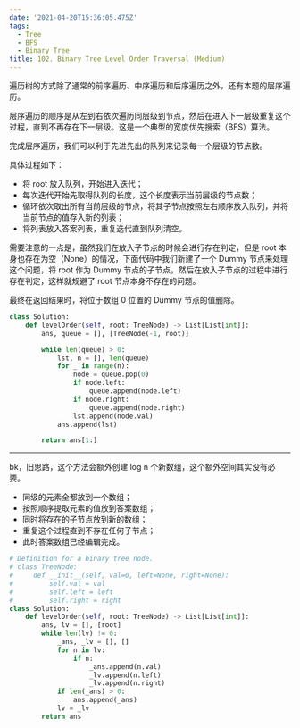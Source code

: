 ```yaml
---
date: '2021-04-20T15:36:05.475Z'
tags:
  - Tree
  - BFS
  - Binary Tree
title: 102. Binary Tree Level Order Traversal (Medium)
---
```


遍历树的方式除了通常的前序遍历、中序遍历和后序遍历之外，还有本题的层序遍历。

层序遍历的顺序是从左到右依次遍历同层级到节点，然后在进入下一层级重复这个过程，直到不再存在下一层级。这是一个典型的宽度优先搜索（BFS）算法。

完成层序遍历，我们可以利于先进先出的队列来记录每一个层级的节点数。

具体过程如下：

- 将 root 放入队列，开始进入迭代；
- 每次迭代开始先取得队列的长度，这个长度表示当前层级的节点数；
- 循环依次取出所有当前层级的节点，将其子节点按照左右顺序放入队列，并将当前节点的值存入新的列表；
- 将列表放入答案列表，重复迭代直到队列清空。

需要注意的一点是，虽然我们在放入子节点的时候会进行存在判定，但是 root 本身也存在为空（None）的情况，下面代码中我们新建了一个 Dummy 节点来处理这个问题，将 root 作为 Dummy 节点的子节点，然后在放入子节点的过程中进行存在判定，这样就规避了 root 节点本身不存在的问题。

最终在返回结果时，将位于数组 0 位置的 Dummy 节点的值删除。

```python
class Solution:
    def levelOrder(self, root: TreeNode) -> List[List[int]]:
        ans, queue = [], [TreeNode(-1, root)]

        while len(queue) > 0:
            lst, n = [], len(queue)
            for _ in range(n):
                node = queue.pop(0)
                if node.left:
                    queue.append(node.left)
                if node.right:
                    queue.append(node.right)
                lst.append(node.val)
            ans.append(lst)

        return ans[1:]
```

---

bk，旧思路，这个方法会额外创建 log n 个新数组，这个额外空间其实没有必要。

- 同级的元素全都放到一个数组；
- 按照顺序提取元素的值放到答案数组；
- 同时将存在的子节点放到新的数组；
- 重复这个过程直到不存在任何子节点；
- 此时答案数组已经编辑完成。

```python
# Definition for a binary tree node.
# class TreeNode:
#     def __init__(self, val=0, left=None, right=None):
#         self.val = val
#         self.left = left
#         self.right = right
class Solution:
    def levelOrder(self, root: TreeNode) -> List[List[int]]:
        ans, lv = [], [root]
        while len(lv) != 0:
            _ans, _lv = [], []
            for n in lv:
                if n:
                    _ans.append(n.val)
                    _lv.append(n.left)
                    _lv.append(n.right)
            if len(_ans) > 0:
                ans.append(_ans)
            lv = _lv
        return ans
```
